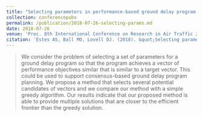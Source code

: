 ```yaml
---
title: "Selecting parameters in performance-based ground delay program planning"
collection: conferencepubs
permalink: /publication/2018-07-26-selecting-params.md
date: 2018-07-26
venue: 'Proc. 8th International Conference on Research in Air Traffic 2018'
citation: 'Estes AS, Ball MO, Lovell DJ. (2018). &quot;Selecting parameters in performance-based ground delay program planning.&quot; <i>Proc. 8th International Conference on Research in Air Traffic 2018</i>. Barcelona.'
---
```

> We consider the problem of selecting a set of parameters for a ground delay program so that the program achieves a vector of performance objectives similar that is similar to a target vector. This could be used to support consensus-based ground delay program planning. We propose a method that selects several potential candidates of vectors and we compare our method with a simple greedy algorithm. Our results indicate that our proposed method is able to provide multiple solutions that are closer to the efficient frontier than the greedy solution.
